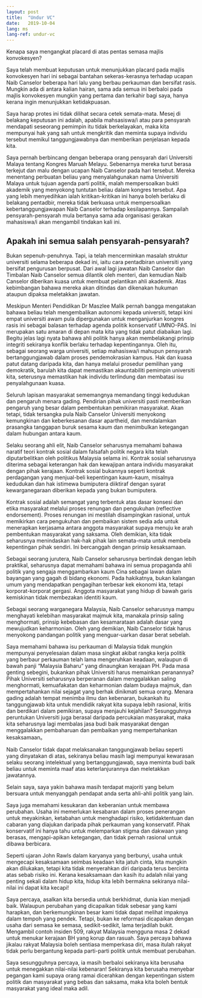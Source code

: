 ```yaml
---
layout: post
title:  "Undur VC"
date:   2019-10-04
lang: ms
lang-ref: undur-vc
---
```


Kenapa saya mengangkat placard di atas pentas semasa majlis konvokesyen?

Saya telah membuat keputusan untuk menunjukkan placard pada majlis konvokesyen hari ini sebagai bantahan sekeras-kerasnya terhadap ucapan Naib Canselor beberapa hari lalu yang berbau perkauman dan bersifat rasis. Mungkin ada di antara kalian hairan, sama ada semua ini berbaloi pada majlis konvokesyen mungkin yang pertama dan terkahir bagi saya, hanya kerana ingin menunjukkan ketidakpuasan.

Saya harap protes ini tidak dilihat secara cetek semata-mata. Mesej di belakang keputusan ini adalah, apabila mahsasiswa/i atau para pensyarah mendapati seseorang pemimpin itu tidak berkelayakan, maka kita mempunyai hak yang sah untuk mengkritik dan meminta supaya individu tersebut memikul tanggungjawabnya dan memberikan penjelasan kepada kita.

Saya pernah berbincang dengan beberapa orang pensyarah dari Universiti Malaya tentang Kongres Maruah Melayu. Sebenarnya mereka turut berasa terkejut dan malu dengan ucapan Naib Canselor pada hari tersebut. Mereka menentang perbuatan beliau yang menyalahgunakan nama Universiti Malaya untuk tujuan agenda parti politik, malah mempersoalkan bukti akademik yang menyokong tuntutan beliau dalam kongres tersebut. Apa yang lebih menyedihkan ialah kritikan-kritikan ini hanya boleh berlaku di belakang pentadbir, mereka tidak berkuasa untuk mempersoalkan kebertanggungjawapan Naib Canselor terhadap kesilapannya. Sampailah pensyarah-pensyarah mula bertanya sama ada organisasi gerakan mahasiswa/i akan mengambil tindakan kali ini.

## Apakah ini semua salah pensyarah-pensyarah?

Bukan sepenuh-penuhnya. Tapi, ia telah mencerminkan masalah struktur universiti selama beberapa dekad ini, iaitu cara pentadbiran universiti yang bersifat pengurusan berpusat. Dari awal lagi jawatan Naib Canselor dan Timbalan Naib Canselor semua dilantik oleh menteri, dan kemudian Naib Canselor diberikan kuasa untuk membuat pelantikan ahli akademik. Atas kebimbangan bahawa mereka akan ditindas dan dikenakan hukuman ataupun dipaksa meletakkan jawatan.

Meskipun Menteri Pendidikan Dr Maszlee Malik pernah bangga mengatakan bahawa beliau telah mengembalikan autonomi kepada universiti, tetapi kini empat universiti awam pula dipergunakan untuk menganjurkan kongres rasis ini sebagai balasan terhadap agenda politik konservatif UMNO-PAS. Ini merupakan satu amaran di depan mata kita yang tidak patut diabaikan lagi. Begitu jelas lagi nyata bahawa ahli politik hanya akan membelakangi prinsip integriti sekiranya konflik berlaku terhadap kepentingannya. Oleh itu, sebagai seorang warga universiti, setiap mahasiswa/i mahupun pensyarah bertanggungjawab dalam proses pendemokrasian kampus. Hak dan kuasa patut datang daripada kita, dan hanya melalui prosedur pemilihan yang demokratik, barulah kita dapat memastikan akauntabiliti pemimpin universiti kita, seterusnya memastikan hak individu terlindung dan membatasi isu penyalahgunaan kuasa.

Seluruh lapisan masyarakat sememangnya memandang tinggi kedudukan dan pengaruh menara gading. Pendirian pihak universiti pasti memberikan pengaruh yang besar dalam pembentukan pemikiran masyarakat. Akan tetapi, tidak tersangka pula Naib Canselor Universiti menyokong kemungkinan dan keberkesanan dasar apartheid, dan mendalamkan prasangka tanggapan buruk sesama kaum dan menimbulkan ketegangan dalam hubungan antara kaum.

Selaku seorang ahli elit, Naib Canselor seharusnya memahami bahawa naratif teori kontrak sosial dalam falsafah politik negara kita telah diputarbelitkan oleh politikus Malaysia selama ini. Kontrak sosial seharusnya diterima sebagai keterangan hak dan kewajipan antara individu masyarakat dengan pihak kerajaan. Kontrak sosial bukannya seperti kontrak perdagangan yang menjual-beli kepentingan kaum-kaum, misalnya kedudukan dan hak istimewa bumiputera diiktiraf dengan syarat kewarganegaraan diberikan kepada yang bukan bumiputera.

Kontrak sosial adalah semangat yang terbentuk atas dasar konsesi dan etika masyarakat melalui proses renungan dan pengukuhan (reflective endorsement). Proses renungan ini mestilah disampingkan rasional, untuk memikirkan cara pengukuhan dan pembaikan sistem sedia ada untuk menerapkan kerjasama antara anggota masyarakat supaya menuju ke arah pembentukan masyarakat yang saksama. Oleh demikian, kita tidak seharusnya menindaskan hak-hak pihak lain semata-mata untuk membela kepentingan pihak sendiri. Ini bercanggah dengan prinsip kesaksamaan.

Sebagai seorang jurutera, Naib Canselor seharusnya bertindak dengan lebih praktikal, seharusnya dapat memahami bahawa ini semua propaganda ahli politik yang sengaja menggambarkan kaum Cina sebagai lawan dalam bayangan yang gagah di bidang ekonomi. Pada hakikatnya, bukan kalangan umum yang mendapatkan pengagihan terbesar kek ekonomi kta, tetapi korporat-korporat gergasi. Anggota masyarakat yang hidup di bawah garis kemiskinan tidak membezakan identiti kaum.

Sebagai seorang warganegara Malaysia, Naib Canselor seharusnya mampu menghayati kelebihan masyarakat majmuk kita, manakala prinsip saling menghormati, prinsip kebebasan dan kesamarataan adalah dasar yang mewujudkan keharmonian. Oleh yang demikian, Naib Canselor tidak harus menyokong pandangan politik yang menguar-uarkan dasar berat sebelah.

Saya memahami bahawa isu perkauman di Malaysia tidak mungkin mempunyai penyelesaian dalam masa singkat akibat rangka kerja politik yang berbaur perkauman telah lama mengeruhkan keadaan, walaupun di bawah panji “Malaysia Baharu” yang dinaungkan kerajaan PH. Pada masa genting sebegini, bukankan pihak Universiti harus memainkan peranannya? Pihak Universiti seharusnya berperanan dalam menggalakkan saling menghormati, kemuafakatan dan keharmonian dalam budaya majmuk, dan mempertahankan nilai sejagat yang berhak dinikmati semua orang. Menara gading adalah tempat menimba ilmu dan kebenaran, bukankah itu tanggungjawab kita untuk mendidik rakyat kita supaya lebih rasional, kritis dan berdikari dalam pemikiran, supaya menjauhi kejahilan? Sesungguhnya peruntukan Universiti juga berasal daripada percukaian masyarakat, maka kita seharusnya lagi membalas jasa budi baik masyarakat dengan menggalakkan pembaharuan dan pembaikan yang mempertahankan kesaksamaan。

Naib Canselor tidak dapat melaksanakan tanggungjawab beliau seperti yang dinyatakan di atas, sekiranya beliau masih lagi mempunyai kewarasan selaku seorang intelektual yang bertanggungjawab, saya meminta budi baik beliau untuk meminta maaf atas keterlanjurannya dan meletakkan jawatannya.

Selain saya, saya yakin bahawa masih terdapat majoriti yang belum bersuara untuk menyanggah pendapat anda serta ahli-ahli politik yang lain.

Saya juga memahami kesukaran dan keberanian untuk membawa perubahan. Usaha ini memerlukan kesabaran dalam proses penerangan untuk meyakinkan, ketabahan untuk menghadapi risiko, ketidaktentuan dan cabaran yang diajukan daripada pihak perkauman yang konservatif. Pihak konservatif ini hanya tahu untuk melemparkan stigma dan dakwaan yang berasas, mengapi-apikan ketegangan, dan tidak pernah rasional untuk dibawa berbicara.

Seperti ujaran John Rawls dalam karyanya yang berbunyi, usaha untuk mengecapi kesaksamaan seimbas keadaan kita jatuh cinta, kita mungkin akan dilukakan, tetapi kita tidak menyerahkan diri daripada terus bercinta atas sebab risiko ini. Kerana kesaksamaan dan kasih itu adalah nilai yang penting sekali dalam hidup kita, hidup kita lebih bermakna sekiranya nilai-nilai ini dapat kita kecapi!

Saya percaya, asalkan kita bersedia untuk berkhidmat, dunia kian menjadi baik. Walaupun perubahan yang dicapaikan tidak sebesar yang kami harapkan, dan berkemungkinan besar kami tidak dapat melihat impaknya dalam tempoh yang pendek. Tetapi, bukan ke reformasi dicapaikan dengan usaha dari semasa ke semasa, sedikit-sedikit, lama terjadilah bukit. Mengambil contoh insiden 509, rakyat Malaysia mengguna masa 2 dekad untuk menukar kerajaan BH yang korup dan rasuah. Saya percaya bahawa jikalau rakyat Malaysia boleh sentiasa memperkasa diri, masa itulah rakyat tidak perlu bergantung kepada parti-parti politik untuk membuat perubahan.

Saya sesungguhnya percaya, ia masih berbaloi sekiranya kita berusaha untuk menegakkan nilai-nilai kebenaran! Sekiranya kita berusaha menyebar pegangan kami supaya orang ramai dicerahkan dengan kepentingan sistem politik dan masyarakat yang bebas dan saksama, maka kita boleh bentuk masyarakat yang ideal maka adil.
